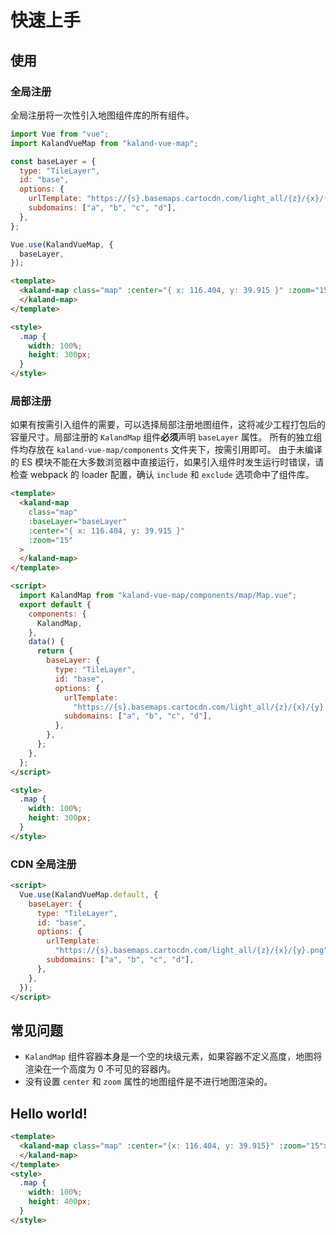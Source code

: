 # 快速上手

## 使用

### 全局注册

全局注册将一次性引入地图组件库的所有组件。

```javascript
import Vue from "vue";
import KalandVueMap from "kaland-vue-map";

const baseLayer = {
  type: "TileLayer",
  id: "base",
  options: {
    urlTemplate: "https://{s}.basemaps.cartocdn.com/light_all/{z}/{x}/{y}.png",
    subdomains: ["a", "b", "c", "d"],
  },
};

Vue.use(KalandVueMap, {
  baseLayer,
});
```

```html
<template>
  <kaland-map class="map" :center="{ x: 116.404, y: 39.915 }" :zoom="15">
  </kaland-map>
</template>

<style>
  .map {
    width: 100%;
    height: 300px;
  }
</style>
```

### 局部注册

如果有按需引入组件的需要，可以选择局部注册地图组件，这将减少工程打包后的容量尺寸。局部注册的 `KalandMap` 组件**必须**声明 `baseLayer` 属性。
所有的独立组件均存放在 `kaland-vue-map/components` 文件夹下，按需引用即可。
由于未编译的 ES 模块不能在大多数浏览器中直接运行，如果引入组件时发生运行时错误，请检查 webpack 的 loader 配置，确认 `include` 和 `exclude` 选项命中了组件库。

```html
<template>
  <kaland-map
    class="map"
    :baseLayer="baseLayer"
    :center="{ x: 116.404, y: 39.915 }"
    :zoom="15"
  >
  </kaland-map>
</template>

<script>
  import KalandMap from "kaland-vue-map/components/map/Map.vue";
  export default {
    components: {
      KalandMap,
    },
    data() {
      return {
        baseLayer: {
          type: "TileLayer",
          id: "base",
          options: {
            urlTemplate:
              "https://{s}.basemaps.cartocdn.com/light_all/{z}/{x}/{y}.png",
            subdomains: ["a", "b", "c", "d"],
          },
        },
      };
    },
  };
</script>

<style>
  .map {
    width: 100%;
    height: 300px;
  }
</style>
```

### CDN 全局注册

```html
<script>
  Vue.use(KalandVueMap.default, {
    baseLayer: {
      type: "TileLayer",
      id: "base",
      options: {
        urlTemplate:
          "https://{s}.basemaps.cartocdn.com/light_all/{z}/{x}/{y}.png",
        subdomains: ["a", "b", "c", "d"],
      },
    },
  });
</script>
```

## 常见问题

- `KalandMap` 组件容器本身是一个空的块级元素，如果容器不定义高度，地图将渲染在一个高度为 0 不可见的容器内。
- 没有设置 `center` 和 `zoom` 属性的地图组件是不进行地图渲染的。

## Hello world!

```html
<template>
  <kaland-map class="map" :center="{x: 116.404, y: 39.915}" :zoom="15">
  </kaland-map>
</template>
<style>
  .map {
    width: 100%;
    height: 400px;
  }
</style>
```

<doc-preview>
  <kaland-map class="map" :center="{x: 116.404, y: 39.915}" :zoom="15" >
  </kaland-map>
</doc-preview>
